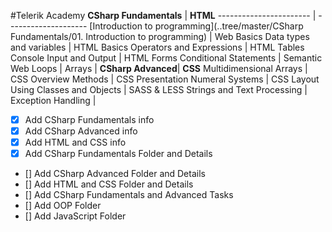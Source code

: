 #Telerik Academy
**CSharp Fundamentals** | **HTML**
----------------------- | --------------------
	[Introduction to programming](..tree/master/CSharp Fundamentals/01. Introduction to programming) | Web Basics
	Data types and variables | HTML Basics
	Operators and Expressions | HTML Tables
	Console Input and Output | HTML Forms
	Conditional Statements | Semantic Web
	Loops |
	Arrays |
**CSharp Advanced**| **CSS**
	Multidimensional Arrays | CSS Overview
	Methods | CSS Presentation
	Numeral Systems | CSS Layout
	Using Classes and Objects | SASS & LESS
	Strings and Text Processing | 
	Exception Handling |

- [x] Add CSharp Fundamentals info
- [x] Add CSharp Advanced info
- [x] Add HTML and CSS info
- [x] Add CSharp Fundamentals Folder and Details
- [] Add CSharp Advanced Folder and Details
- [] Add HTML and CSS Folder and Details
- [] Add CSharp Fundamentals and Advanced Tasks
- [] Add OOP Folder
- [] Add JavaScript Folder